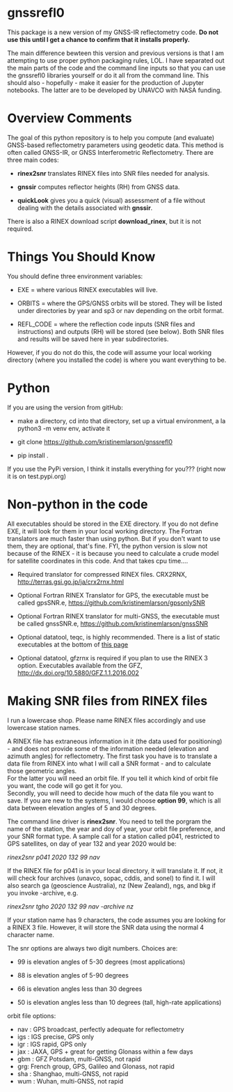 # gnssrefl0
This package is a new version of my GNSS-IR reflectometry code. **Do not use this until I get a chance to confirm that it installs properly.**

The main difference bewteen this version and previous versions is that I am
attempting to use proper python packaging rules, LOL. I have separated out the main
parts of the code and the command line inputs so that you can use the gnssrefl0 libraries
yourself or do it all from the command line. This should also - hopefully - make
it easier for the production of Jupyter notebooks. The latter are to be developed
by UNAVCO with NASA funding.


# Overview Comments

The goal of this python repository is to help you compute (and evaluate) GNSS-based
reflectometry parameters using geodetic data. This method is often
called GNSS-IR, or GNSS Interferometric Reflectometry. There are three main codes:


* **rinex2snr** translates RINEX files into SNR files needed for analysis.

* **gnssir** computes reflector heights (RH) from GNSS data.

* **quickLook** gives you a quick (visual) assessment of a file without dealing
with the details associated with **gnssir**.

There is also a RINEX download script **download_rinex**, but it is not required.

# Things You Should Know

You should define three environment variables:

* EXE = where various RINEX executables will live.

* ORBITS = where the GPS/GNSS orbits will be stored. They will be listed under directories by 
year and sp3 or nav depending on the orbit format.

* REFL_CODE = where the reflection code inputs (SNR files and instructions) and outputs (RH)
will be stored (see below). Both SNR files and results will be saved here in year subdirectories.

However, if you do not do this, the code will assume your local working directory (where you installed
the code) is where you want everything to be.

# Python

If you are using the version from gitHub:

* make a directory, cd into that directory, set up a virtual environment, a la python3 -m venv env, activate it

* git clone https://github.com/kristinemlarson/gnssrefl0 

* pip install .

If you use the PyPi version, I think it installs everything for you??? (right now it is on test.pypi.org)

# Non-python in the code

All executables should be stored in the EXE directory.  If you do not define EXE, it will look for them in your 
local working directory.  The Fortran translators are much faster than using python. But if you don't want to use them,
they are optional, that's fine. FYI, the python version is slow not because of the RINEX - it is because you need to calculate
a crude model for satellite coordinates in this code. And that takes cpu time....

* Required translator for compressed RINEX files. CRX2RNX, http://terras.gsi.go.jp/ja/crx2rnx.html

* Optional Fortran RINEX Translator for GPS, the executable must be called gpsSNR.e, https://github.com/kristinemlarson/gpsonlySNR

* Optional Fortran RINEX translator for multi-GNSS, the executable must be called gnssSNR.e, https://github.com/kristinemlarson/gnssSNR

* Optional datatool, teqc, is highly recommended.  There is a list of static executables at the
bottom of [this page](http://www.unavco.org/software/data-processing/teqc/teqc.html)

* Optional datatool, gfzrnx is required if you plan to use the RINEX 3 option. Executables available from the GFZ,
http://dx.doi.org/10.5880/GFZ.1.1.2016.002


# Making SNR files from RINEX files

I run a lowercase shop. Please name RINEX files accordingly and use lowercase station names.

A RINEX file has extraneous information in it (the data used for positioning) - and does not provide some of the 
information needed (elevation and azimuth angles) for reflectometry. The first task you 
have is to translate a data file from
RINEX into what I will call a SNR format - and to calculate those geometric angles.  
For the latter you will need an orbit file. If you tell it which
kind of orbit file you want, the code will go get it for you.  
Secondly, you will need to decide how much of the data file you want to save. If you are new
to the systems, I would choose **option 99**, which is all data between elevation angles of 5 and 30 degrees.

The command line driver is **rinex2snr**. You need to tell the porgram the name of the station,
the year and doy of year, your orbit file preference, and your SNR format type.
A sample call for a station called p041, restricted to GPS 
satellites, on day of year 132 and year 2020 would be:


*rinex2snr p041 2020 132 99 nav*

If the RINEX file for p041 is in your local directory, it will translate it.  If not, 
it will check four archives (unavco, sopac, cddis, and sonel) to find it. 
I will also search ga (geoscience Australia), nz (New Zealand), ngs, and bkg if you invoke -archive,
e.g.

*rinex2snr tgho 2020 132 99 nav -archive nz*
 

If your station name has 9 characters, the code assumes you are looking for a
RINEX 3 file. However, it will store the SNR data using the normal
4 character name.


The snr options are always two digit numbers.  Choices are:

- 99 is elevation angles of 5-30 degrees  (most applications)

- 88 is elevation angles of 5-90 degrees

- 66 is elevation angles less than 30 degrees

- 50 is elevation angles less than 10 degrees (tall, high-rate applications)

orbit file options:

- nav : GPS broadcast, perfectly adequate for reflectometry
- igs : IGS precise, GPS only
- igr : IGS rapid, GPS only
- jax : JAXA, GPS + great for getting Glonass within a few days
- gbm : GFZ Potsdam, multi-GNSS, not rapid
- grg: French group, GPS, Galileo and Glonass, not rapid
- sha : Shanghao, multi-GNSS, not rapid
- wum : Wuhan, multi-GNSS, not rapid

